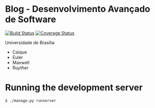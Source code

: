 # Blog - Desenvolvimento Avançado de Software

[![Build Status](https://travis-ci.org/Themakew/BlogDAS.svg?branch=master)](https://travis-ci.org/Themakew/BlogDAS)
[![Coverage Status](https://coveralls.io/repos/github/Themakew/BlogDAS/badge.svg?branch=master)](https://coveralls.io/github/Themakew/BlogDAS?branch=master)

Universidade de Brasília
* Caíque
* Euler
* Maxwell
* Ruyther

# Running the development server

```bash
$ ./manage.py runserver
```
